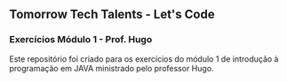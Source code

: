 ## Tomorrow Tech Talents - Let's Code
### Exercícios Módulo 1 - Prof. Hugo

Este repositório foi criado para os exercícios do módulo 1 de introdução à programação em JAVA ministrado pelo professor Hugo.
